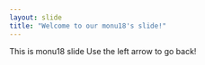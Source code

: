 ```yaml
---
layout: slide
title: "Welcome to our monu18's slide!"
---
```

This is monu18 slide
Use the left arrow to go back!
